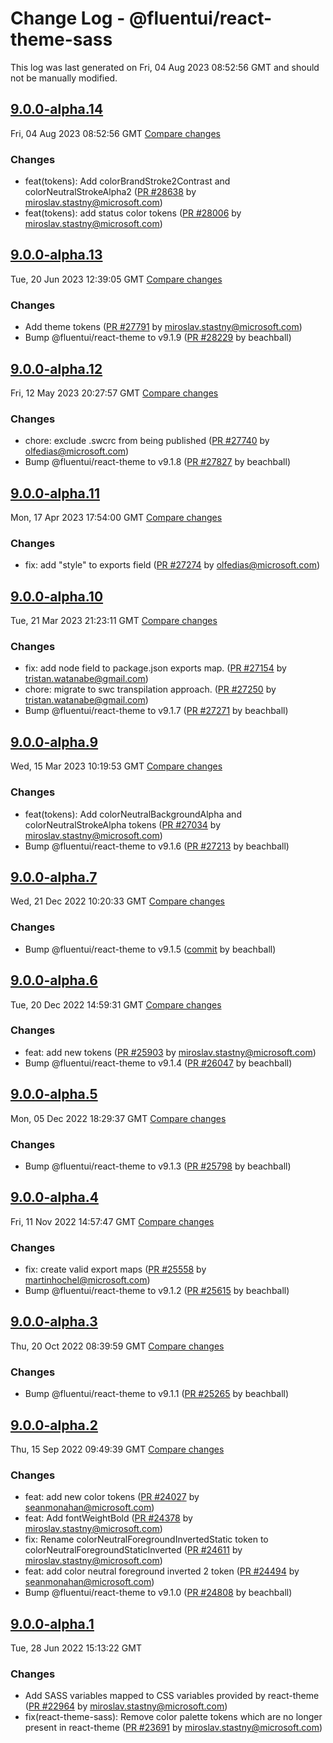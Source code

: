 # Change Log - @fluentui/react-theme-sass

This log was last generated on Fri, 04 Aug 2023 08:52:56 GMT and should not be manually modified.

<!-- Start content -->

## [9.0.0-alpha.14](https://github.com/microsoft/fluentui/tree/@fluentui/react-theme-sass_v9.0.0-alpha.14)

Fri, 04 Aug 2023 08:52:56 GMT 
[Compare changes](https://github.com/microsoft/fluentui/compare/@fluentui/react-theme-sass_v9.0.0-alpha.13..@fluentui/react-theme-sass_v9.0.0-alpha.14)

### Changes

- feat(tokens): Add colorBrandStroke2Contrast and colorNeutralStrokeAlpha2 ([PR #28638](https://github.com/microsoft/fluentui/pull/28638) by miroslav.stastny@microsoft.com)
- feat(tokens): add status color tokens ([PR #28006](https://github.com/microsoft/fluentui/pull/28006) by miroslav.stastny@microsoft.com)

## [9.0.0-alpha.13](https://github.com/microsoft/fluentui/tree/@fluentui/react-theme-sass_v9.0.0-alpha.13)

Tue, 20 Jun 2023 12:39:05 GMT 
[Compare changes](https://github.com/microsoft/fluentui/compare/@fluentui/react-theme-sass_v9.0.0-alpha.12..@fluentui/react-theme-sass_v9.0.0-alpha.13)

### Changes

- Add theme tokens ([PR #27791](https://github.com/microsoft/fluentui/pull/27791) by miroslav.stastny@microsoft.com)
- Bump @fluentui/react-theme to v9.1.9 ([PR #28229](https://github.com/microsoft/fluentui/pull/28229) by beachball)

## [9.0.0-alpha.12](https://github.com/microsoft/fluentui/tree/@fluentui/react-theme-sass_v9.0.0-alpha.12)

Fri, 12 May 2023 20:27:57 GMT 
[Compare changes](https://github.com/microsoft/fluentui/compare/@fluentui/react-theme-sass_v9.0.0-alpha.11..@fluentui/react-theme-sass_v9.0.0-alpha.12)

### Changes

- chore: exclude .swcrc from being published ([PR #27740](https://github.com/microsoft/fluentui/pull/27740) by olfedias@microsoft.com)
- Bump @fluentui/react-theme to v9.1.8 ([PR #27827](https://github.com/microsoft/fluentui/pull/27827) by beachball)

## [9.0.0-alpha.11](https://github.com/microsoft/fluentui/tree/@fluentui/react-theme-sass_v9.0.0-alpha.11)

Mon, 17 Apr 2023 17:54:00 GMT 
[Compare changes](https://github.com/microsoft/fluentui/compare/@fluentui/react-theme-sass_v9.0.0-alpha.10..@fluentui/react-theme-sass_v9.0.0-alpha.11)

### Changes

- fix: add "style" to exports field ([PR #27274](https://github.com/microsoft/fluentui/pull/27274) by olfedias@microsoft.com)

## [9.0.0-alpha.10](https://github.com/microsoft/fluentui/tree/@fluentui/react-theme-sass_v9.0.0-alpha.10)

Tue, 21 Mar 2023 21:23:11 GMT 
[Compare changes](https://github.com/microsoft/fluentui/compare/@fluentui/react-theme-sass_v9.0.0-alpha.9..@fluentui/react-theme-sass_v9.0.0-alpha.10)

### Changes

- fix: add node field to package.json exports map. ([PR #27154](https://github.com/microsoft/fluentui/pull/27154) by tristan.watanabe@gmail.com)
- chore: migrate to swc transpilation approach. ([PR #27250](https://github.com/microsoft/fluentui/pull/27250) by tristan.watanabe@gmail.com)
- Bump @fluentui/react-theme to v9.1.7 ([PR #27271](https://github.com/microsoft/fluentui/pull/27271) by beachball)

## [9.0.0-alpha.9](https://github.com/microsoft/fluentui/tree/@fluentui/react-theme-sass_v9.0.0-alpha.9)

Wed, 15 Mar 2023 10:19:53 GMT 
[Compare changes](https://github.com/microsoft/fluentui/compare/@fluentui/react-theme-sass_v9.0.0-alpha.8..@fluentui/react-theme-sass_v9.0.0-alpha.9)

### Changes

- feat(tokens): Add colorNeutralBackgroundAlpha and colorNeutralStrokeAlpha tokens ([PR #27034](https://github.com/microsoft/fluentui/pull/27034) by miroslav.stastny@microsoft.com)
- Bump @fluentui/react-theme to v9.1.6 ([PR #27213](https://github.com/microsoft/fluentui/pull/27213) by beachball)

## [9.0.0-alpha.7](https://github.com/microsoft/fluentui/tree/@fluentui/react-theme-sass_v9.0.0-alpha.7)

Wed, 21 Dec 2022 10:20:33 GMT 
[Compare changes](https://github.com/microsoft/fluentui/compare/@fluentui/react-theme-sass_v9.0.0-alpha.6..@fluentui/react-theme-sass_v9.0.0-alpha.7)

### Changes

- Bump @fluentui/react-theme to v9.1.5 ([commit](https://github.com/microsoft/fluentui/commit/66bf89f634cad4a275e957d7a2214c7e73ff8c2e) by beachball)

## [9.0.0-alpha.6](https://github.com/microsoft/fluentui/tree/@fluentui/react-theme-sass_v9.0.0-alpha.6)

Tue, 20 Dec 2022 14:59:31 GMT 
[Compare changes](https://github.com/microsoft/fluentui/compare/@fluentui/react-theme-sass_v9.0.0-alpha.5..@fluentui/react-theme-sass_v9.0.0-alpha.6)

### Changes

- feat: add new tokens ([PR #25903](https://github.com/microsoft/fluentui/pull/25903) by miroslav.stastny@microsoft.com)
- Bump @fluentui/react-theme to v9.1.4 ([PR #26047](https://github.com/microsoft/fluentui/pull/26047) by beachball)

## [9.0.0-alpha.5](https://github.com/microsoft/fluentui/tree/@fluentui/react-theme-sass_v9.0.0-alpha.5)

Mon, 05 Dec 2022 18:29:37 GMT 
[Compare changes](https://github.com/microsoft/fluentui/compare/@fluentui/react-theme-sass_v9.0.0-alpha.4..@fluentui/react-theme-sass_v9.0.0-alpha.5)

### Changes

- Bump @fluentui/react-theme to v9.1.3 ([PR #25798](https://github.com/microsoft/fluentui/pull/25798) by beachball)

## [9.0.0-alpha.4](https://github.com/microsoft/fluentui/tree/@fluentui/react-theme-sass_v9.0.0-alpha.4)

Fri, 11 Nov 2022 14:57:47 GMT 
[Compare changes](https://github.com/microsoft/fluentui/compare/@fluentui/react-theme-sass_v9.0.0-alpha.3..@fluentui/react-theme-sass_v9.0.0-alpha.4)

### Changes

- fix: create valid export maps ([PR #25558](https://github.com/microsoft/fluentui/pull/25558) by martinhochel@microsoft.com)
- Bump @fluentui/react-theme to v9.1.2 ([PR #25615](https://github.com/microsoft/fluentui/pull/25615) by beachball)

## [9.0.0-alpha.3](https://github.com/microsoft/fluentui/tree/@fluentui/react-theme-sass_v9.0.0-alpha.3)

Thu, 20 Oct 2022 08:39:59 GMT 
[Compare changes](https://github.com/microsoft/fluentui/compare/@fluentui/react-theme-sass_v9.0.0-alpha.2..@fluentui/react-theme-sass_v9.0.0-alpha.3)

### Changes

- Bump @fluentui/react-theme to v9.1.1 ([PR #25265](https://github.com/microsoft/fluentui/pull/25265) by beachball)

## [9.0.0-alpha.2](https://github.com/microsoft/fluentui/tree/@fluentui/react-theme-sass_v9.0.0-alpha.2)

Thu, 15 Sep 2022 09:49:39 GMT 
[Compare changes](https://github.com/microsoft/fluentui/compare/@fluentui/react-theme-sass_v9.0.0-alpha.1..@fluentui/react-theme-sass_v9.0.0-alpha.2)

### Changes

- feat: add new color tokens ([PR #24027](https://github.com/microsoft/fluentui/pull/24027) by seanmonahan@microsoft.com)
- feat: Add fontWeightBold ([PR #24378](https://github.com/microsoft/fluentui/pull/24378) by miroslav.stastny@microsoft.com)
- fix: Rename colorNeutralForegroundInvertedStatic token to colorNeutralForegroundStaticInverted ([PR #24611](https://github.com/microsoft/fluentui/pull/24611) by miroslav.stastny@microsoft.com)
- feat: add color neutral foreground inverted 2 token ([PR #24494](https://github.com/microsoft/fluentui/pull/24494) by seanmonahan@microsoft.com)
- Bump @fluentui/react-theme to v9.1.0 ([PR #24808](https://github.com/microsoft/fluentui/pull/24808) by beachball)

## [9.0.0-alpha.1](https://github.com/microsoft/fluentui/tree/@fluentui/react-theme-sass_v9.0.0-alpha.1)

Tue, 28 Jun 2022 15:13:22 GMT

### Changes

- Add SASS variables mapped to CSS variables provided by react-theme ([PR #22964](https://github.com/microsoft/fluentui/pull/22964) by miroslav.stastny@microsoft.com)
- fix(react-theme-sass): Remove color palette tokens which are no longer present in react-theme ([PR #23691](https://github.com/microsoft/fluentui/pull/23691) by miroslav.stastny@microsoft.com)

